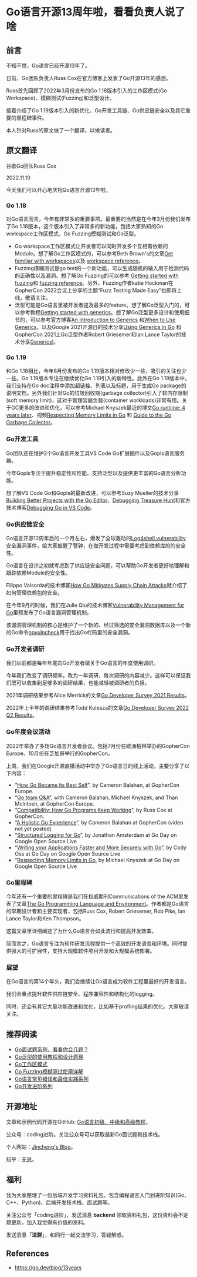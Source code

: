# Go语言开源13周年啦，看看负责人说了啥

## 前言

 不知不觉，Go语言已经开源13年了。

日前，Go团队负责人Russ Cox在官方博客上发表了Go开源13年的感想。

Russ首先回顾了2022年3月份发布的Go 1.18版本引入的工作区模式(Go Workspace)、模糊测试(Fuzzing)和泛型设计。

接着介绍了Go 1.19版本引入的新优化、Go开发工具链、Go供应链安全以及其它重要的里程碑事件。

本人针对Russ的原文做了一个翻译，以飨读者。



## 原文翻译

谷歌Go团队Russ Cox

2022.11.10

今天我们可以开心地庆祝Go语言开源13年啦。

### Go 1.18

对Go语言而言，今年有非常多的重要事项。最重要的当然是在今年3月份我们发布了Go 1.18版本，这个版本引入了非常多的新功能，包括大家熟知的Go workspace工作区模式、Go Fuzzing模糊测试和Go泛型。

* Go workspace工作区模式让开发者可以同时开发多个互相有依赖的Module。想了解Go工作区模式的，可以参考Beth Brown's的文章[Get familiar with workspaces](https://go.dev/blog/get-familiar-with-workspaces)以及 [workspace reference](https://go.dev/ref/mod#workspaces)。
* Fuzzing模糊测试是go test的一个新功能，可以生成随机的输入用于检测代码的正确性以及漏洞。想了解Go Fuzzing的可以参考 [Getting started with fuzzing](https://go.dev/doc/tutorial/fuzz)和 [fuzzing reference](https://go.dev/security/fuzz/)。另外，Fuzzing作者katie Hockman在GopherCon 2022会议上分享的主题“Fuzz Testing Made Easy”也即将上线，敬请关注。
* 泛型可能是Go语言里被开发者提及最多的feature。想了解Go泛型入门的，可以参考教程[Getting started with generics](https://go.dev/doc/tutorial/generics)。想了解Go泛型更多设计和使用细节的，可以参考官方博客[An Introduction to Generics](https://go.dev/blog/intro-generics) 和[When to Use Generics](https://go.dev/blog/when-generics)，以及Google 2021开源日的技术分享[Using Generics in Go](https://www.youtube.com/watch?v=nr8EpUO9jhw) 和GopherCon 2021上Go泛型作者Robert Griesemer和Ian Lance Taylor的技术分享[Generics!](https://www.youtube.com/watch?v=Pa_e9EeCdy8)。

### Go 1.19

和Go 1.18相比，今年8月份发布的Go 1.19版本相对修改少一些，吸引的关注也少一些。Go 1.19版本专注在继续优化Go 1.18引入的新特性。此外在Go 1.19版本中，我们支持在Go doc注释中添加超链接、列表以及标题，用于生成Go package的说明文档。另外我们针对Go的垃圾回收期(garbage collector)引入了软内存限制(soft memory limit)，这对于管理容器负载(container workloads)非常有用。关于GC更多的改进和优化，可以参考Michael Knyszek最近的博文[Go runtime: 4 years later](https://go.dev/blog/go119runtime)、视频[Respecting Memory Limits in Go](https://www.youtube.com/watch?v=07wduWyWx8M&list=PLtoVuM73AmsJjj5tnZ7BodjN_zIvpULSx) 和 [Guide to the Go Garbage Collector](https://go.dev/doc/gc-guide)。

### Go开发工具

Go团队还在维护2个Go语言开发工具VS Code Go扩展插件以及Gopls语言服务器。

今年Gopls专注于提升稳定性和性能、支持泛型以及提供更丰富的Go语言分析功能。

想了解VS Code Go和Gopls的最新改进，可以参考Suzy Mueller的技术分享[Building Better Projects with the Go Editor](https://www.youtube.com/watch?v=jMyzsp2E_0U)、[Debugging Treasure Hunt](https://www.youtube.com/watch?v=ZPIPPRjwg7Q)和官方技术博客[Debugging Go in VS Code](https://go.dev/s/vscode-go-debug)。

### Go供应链安全

Go语言开源12周年后的一个月左右，爆发了全球轰动的[Log4shell vulnerability](https://en.wikipedia.org/wiki/Log4Shell)安全漏洞事件，给大家敲醒了警钟，在做开发过程中需要考虑到依赖库的的安全性。

Go语言在设计之初就考虑到了供应链安全问题，可以帮助Go开发者更好地理解和跟踪依赖Module的安全性。

Filippo Valsorda的技术博客[How Go Mitigates Supply Chain Attacks](https://go.dev/blog/supply-chain)就介绍了如何管理依赖包的安全。

在今年9月的时候，我们在Julie Qiu的技术博客[Vulnerability Management for Go](https://go.dev/blog/vuln)里预发布了Go语言漏洞管理机制。

该漏洞管理机制的核心是维护了一个新的、经过筛选的安全漏洞数据库以及一个新的Go命令[govulncheck](https://pkg.go.dev/golang.org/x/vuln/cmd/govulncheck)用于找出Go代码里的安全漏洞。

### Go开发者调研

我们以前都是每年年尾向Go开发者做关于Go语言的年度使用调研。

今年我们改变了调研频率，改为一年调研，每次调研的内容减少。这样可以保证我们既可以收集到足够多的调研结果，也能减轻被调研者的负担。

2021年调研结果参考Alice Merrick的文章[Go Developer Survey 2021 Results](https://go.dev/blog/survey2021-results)。

2022年上半年的调研结果参考Todd Kulesza的文章[Go Developer Survey 2022 Q2 Results](https://go.dev/blog/survey2022-q2-results)。

### Go年度会议活动

2022年举办了多场Go语言开发者会议。包括7月份在欧洲柏林举办的GopherCon Europe、10月份在芝加哥举行的GopherCon。

上周，我们在Google开源直播活动中举办了Go语言日的线上活动，主要分享了以下内容：

- “[How Go Became its Best Self](https://www.youtube.com/watch?v=vQm_whJZelc)”, by Cameron Balahan, at GopherCon Europe.
- “[Go team Q&A](https://www.youtube.com/watch?v=KbOTTU9yEpI)”, with Cameron Balahan, Michael Knyszek, and Than McIntosh, at GopherCon Europe.
- “[Compatibility: How Go Programs Keep Working](https://www.youtube.com/watch?v=v24wrd3RwGo)”, by Russ Cox at GopherCon.
- “[A Holistic Go Experience](https://www.gophercon.com/agenda/session/998660)”, by Cameron Balahan at GopherCon (video not yet posted)
- “[Structured Logging for Go](https://opensourcelive.withgoogle.com/events/go-day-2022/watch?talk=talk2)”, by Jonathan Amsterdam at Go Day on Google Open Source Live
- “[Writing your Applications Faster and More Securely with Go](https://opensourcelive.withgoogle.com/events/go-day-2022/watch?talk=talk3)”, by Cody Oss at Go Day on Google Open Source Live
- “[Respecting Memory Limits in Go](https://opensourcelive.withgoogle.com/events/go-day-2022/watch?talk=talk4), by Michael Knyszek at Go Day on Google Open Source Live

### Go里程碑

今年还有一个重要的里程碑是我们在权威期刊Communications of the ACM里发表了文章[The Go Programming Language and Environment](https://cacm.acm.org/magazines/2022/5/260357-the-go-programming-language-and-environment/fulltext)。作者都是Go语言的早期设计者和主要实现者，包括Russ Cox, Robert Griesemer, Rob Pike, Ian Lance Taylor和Ken Thompson。

这篇文章里详细阐述了为什么Go语言会如此流行和提高开发效率。

简而言之，Go语言专注为软件研发流程提供一个高效的开发语言和环境。同时提供强大的可扩展性，支持大规模软件项目开发和大规模系统部署。

### 展望

在Go语言的第14个年头，我们会继续让Go语言成为软件工程里最好的开发语言。

我们会重点提升软件供应链安全、程序兼容性和结构化的logging。

同时，还会有其它大量功能改进和优化，比如基于profling结果的优化。大家敬请关注。

## 推荐阅读

* [Go面试题系列，看看你会几题？](https://mp.weixin.qq.com/mp/appmsgalbum?__biz=Mzg2MTcwNjc1Mg==&action=getalbum&album_id=2199553588283179010#wechat_redirect)
* [Go泛型的使用教程和设计原理](https://mp.weixin.qq.com/mp/appmsgalbum?__biz=Mzg2MTcwNjc1Mg==&action=getalbum&album_id=2184751156453834753#wechat_redirect)
* [Go工作区模式](https://mp.weixin.qq.com/mp/appmsgalbum?__biz=Mzg2MTcwNjc1Mg==&action=getalbum&album_id=2339933847347544066#wechat_redirect)
* [Go Fuzzing模糊测试使用详解](https://mp.weixin.qq.com/mp/appmsgalbum?__biz=Mzg2MTcwNjc1Mg==&action=getalbum&album_id=2287546159059566596#wechat_redirect)
* [Go语言常见错误和最佳实践系列](https://mp.weixin.qq.com/mp/appmsgalbum?__biz=Mzg2MTcwNjc1Mg==&action=getalbum&album_id=2549657749539028992#wechat_redirect)
* [Go开发进阶系列](https://mp.weixin.qq.com/mp/appmsgalbum?__biz=Mzg2MTcwNjc1Mg==&action=getalbum&album_id=2549661543605764097#wechat_redirect)



## 开源地址

文章和示例代码开源在GitHub: [Go语言初级、中级和高级教程](https://github.com/jincheng9/go-tutorial)。

公众号：coding进阶。关注公众号可以获取最新Go面试题和技术栈。

个人网站：[Jincheng's Blog](https://jincheng9.github.io/)。

知乎：[无忌](https://www.zhihu.com/people/thucuhkwuji)。



## 福利

我为大家整理了一份后端开发学习资料礼包，包含编程语言入门到进阶知识(Go、C++、Python)、后端开发技术栈、面试题等。

关注公众号「coding进阶」，发送消息 **backend** 领取资料礼包，这份资料会不定期更新，加入我觉得有价值的资料。

发送消息「**进群**」，和同行一起交流学习，答疑解惑。



## References

* https://go.dev/blog/13years